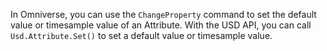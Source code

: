 In Omniverse, you can use the `ChangeProperty` command to set the default value or timesample value of an Attribute. With the USD API, you can call `Usd.Attribute.Set()` to set a default value or timesample value.
